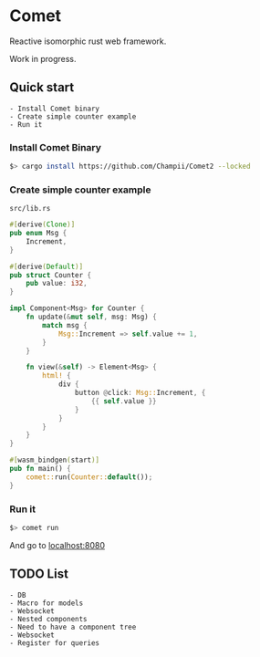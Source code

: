 # Comet

Reactive isomorphic rust web framework.

Work in progress.

## Quick start

    - Install Comet binary
    - Create simple counter example
    - Run it

### Install Comet Binary

```bash
$> cargo install https://github.com/Champii/Comet2 --locked
```

### Create simple counter example

`src/lib.rs`

```rust
#[derive(Clone)]
pub enum Msg {
    Increment,
}

#[derive(Default)]
pub struct Counter {
    pub value: i32,
}

impl Component<Msg> for Counter {
    fn update(&mut self, msg: Msg) {
        match msg {
            Msg::Increment => self.value += 1,
        }
    }

    fn view(&self) -> Element<Msg> {
        html! {
            div {
                button @click: Msg::Increment, {
                    {{ self.value }}
                }
            }
        }
    }
}

#[wasm_bindgen(start)]
pub fn main() {
    comet::run(Counter::default());
}
```

### Run it

```bash
$> comet run
```

And go to [localhost:8080](http://localhost:8080)

## TODO List
    - DB
	- Macro for models
    - Websocket
    - Nested components
	- Need to have a component tree
    - Websocket
    - Register for queries

